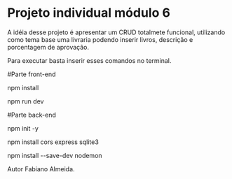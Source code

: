 # Projeto individual módulo 6

A idéia desse projeto é apresentar um CRUD totalmete funcional, utilizando como tema base uma livraria podendo inserir livros, descrição e porcentagem de aprovação.

Para executar basta inserir esses comandos no terminal.

#Parte front-end

npm install

npm run dev

#Parte back-end

npm init -y

npm install cors express sqlite3

npm install --save-dev nodemon



Autor Fabiano Almeida.
